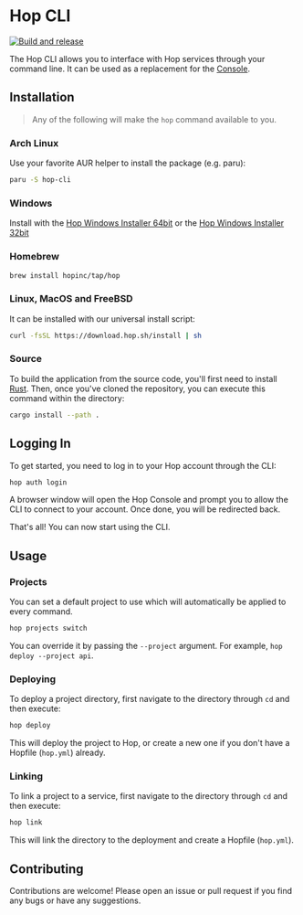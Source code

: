 # Hop CLI

[![Build and release](https://github.com/hopinc/hop_cli/actions/workflows/release.yml/badge.svg)](https://github.com/hopinc/hop_cli/actions/workflows/release.yml)

The Hop CLI allows you to interface with Hop services through your command line. It can be used as a replacement for the [Console](https://console.hop.io/).

## Installation

> Any of the following will make the `hop` command available to you.

### Arch Linux

Use your favorite AUR helper to install the package (e.g. paru):

```bash
paru -S hop-cli
```

### Windows

Install with the [Hop Windows Installer 64bit](https://download.hop.sh/windows/x86_64) or the [Hop Windows Installer 32bit](https://download.hop.sh/windows/i686)

### Homebrew

```bash
brew install hopinc/tap/hop
```

### Linux, MacOS and FreeBSD

It can be installed with our universal install script:

```bash
curl -fsSL https://download.hop.sh/install | sh
```

### Source

To build the application from the source code, you'll first need to install [Rust](https://www.rust-lang.org/tools/install). Then, once you've cloned the repository, you can execute this command within the directory:

```bash
cargo install --path .
```

## Logging In

To get started, you need to log in to your Hop account through the CLI:

```bash
hop auth login
```

A browser window will open the Hop Console and prompt you to allow the CLI to connect to your account. Once done, you will be redirected back.

That's all! You can now start using the CLI.

## Usage

### Projects

You can set a default project to use which will automatically be applied to every command.

```bash
hop projects switch
```

You can override it by passing the `--project` argument. For example, `hop deploy --project api`.

### Deploying

To deploy a project directory, first navigate to the directory through `cd` and then execute:

```bash
hop deploy
```

This will deploy the project to Hop, or create a new one if you don't have a Hopfile (`hop.yml`) already.

### Linking

To link a project to a service, first navigate to the directory through `cd` and then execute:

```bash
hop link
```

This will link the directory to the deployment and create a Hopfile (`hop.yml`).

## Contributing

Contributions are welcome! Please open an issue or pull request if you find any bugs or have any suggestions.
